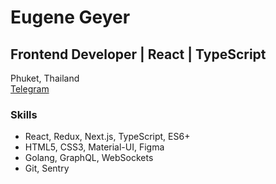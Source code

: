 # Eugene Geyer

## Frontend Developer | React | TypeScript

Phuket, Thailand  
[Telegram](https://t.me/eutjeng)

### Skills
- React, Redux, Next.js, TypeScript, ES6+
- HTML5, CSS3, Material-UI, Figma
- Golang, GraphQL, WebSockets
- Git, Sentry
